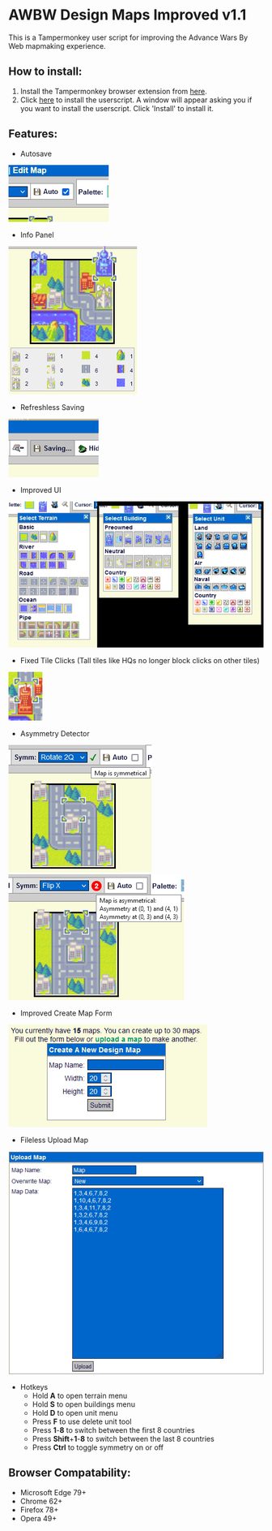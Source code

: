 # AWBW Design Maps Improved v1.1
This is a Tampermonkey user script for improving the Advance Wars By Web mapmaking experience.
## How to install:
1. Install the Tampermonkey browser extension from [here](https://www.tampermonkey.net/).
2. Click [here](https://github.com/TheGamerASD/AWBW-Design-Maps-Improved/raw/main/release.user.js) to install the userscript. A window will appear asking you if you want to install the userscript. Click 'Install' to install it.
## Features:
* Autosave

![](https://github.com/TheGamerASD/AWBW-Design-Maps-Improved/blob/main/images/autosave.png)
* Info Panel

![](https://github.com/TheGamerASD/AWBW-Design-Maps-Improved/blob/main/images/infopanel.png)
* Refreshless Saving

![](https://github.com/TheGamerASD/AWBW-Design-Maps-Improved/blob/main/images/asyncsave.png)
* Improved UI

![](https://github.com/TheGamerASD/AWBW-Design-Maps-Improved/blob/main/images/improvedui.png)
* Fixed Tile Clicks (Tall tiles like HQs no longer block clicks on other tiles)

![](https://github.com/TheGamerASD/AWBW-Design-Maps-Improved/blob/main/images/clickthrough.png)
* Asymmetry Detector

![](https://github.com/TheGamerASD/AWBW-Design-Maps-Improved/blob/main/images/asymmetrydetector.png)
![](https://github.com/TheGamerASD/AWBW-Design-Maps-Improved/blob/main/images/asymmetrydetector2.png)
* Improved Create Map Form

![](https://github.com/TheGamerASD/AWBW-Design-Maps-Improved/blob/main/images/createmapform.png)
* Fileless Upload Map

![](https://github.com/TheGamerASD/AWBW-Design-Maps-Improved/blob/main/images/uploadmap.png)

* Hotkeys
  - Hold **A** to open terrain menu
  - Hold **S** to open buildings menu
  - Hold **D** to open unit menu
  - Press **F** to use delete unit tool
  - Press **1**-**8** to switch between the first 8 countries
  - Press **Shift**+**1**-**8** to switch between the last 8 countries
  - Press **Ctrl** to toggle symmetry on or off

## Browser Compatability:
* Microsoft Edge 79+
* Chrome 62+
* Firefox 78+
* Opera 49+
